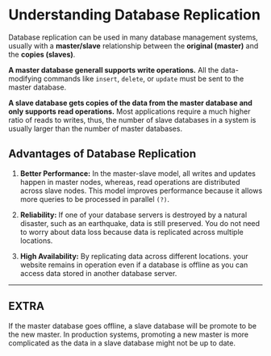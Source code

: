 # Understanding Database Replication

Database replication can be used in many database management systems, usually with a **master/slave** relationship between the **original (master)** and the **copies (slaves)**.

**A master database generall supports write operations.** All the data-modifying commands like `insert`, `delete`, or `update` must be sent to the master database.

**A slave database gets copies of the data from the master database and only supports read operations.** Most applications require a much higher ratio of reads to writes, thus, the number of slave databases in a system is usually larger than the number of master databases.

## Advantages of Database Replication

1. **Better Performance:** In the master-slave model, all writes and updates happen in master nodes, whereas, read operations are distributed across slave nodes. This model improves performance because it allows more queries to be processed in parallel `(?)`.

2. **Reliability:** If one of your database servers is destroyed by a natural disaster, such as an earthquake, data is still preserved. You do not need to worry about data loss because data is replicated across multiple locations.

3. **High Availability:** By replicating data across different locations. your website remains in operation even if a database is offline as you can access data stored in another database server.

---

## EXTRA

If the master database goes offline, a slave database will be promote to be the new master. In production systems, promoting a new master is more complicated as the data in a slave database might not be up to date.
